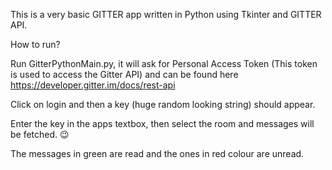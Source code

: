 This is a very basic GITTER app written in Python using Tkinter and GITTER API.

How to run?

Run GitterPythonMain.py, it will ask for Personal Access Token (This token is used to access the Gitter API)
and can be found here https://developer.gitter.im/docs/rest-api

Click on login and then a key (huge random looking string) should appear.

Enter the key in the apps textbox, then select the room and messages will be fetched. :wink:

The messages in green are read and the ones in red colour are unread.

